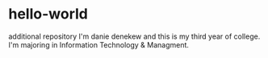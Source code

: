 # hello-world
additional repository
I'm danie denekew and this is my third year of college. 
I'm majoring in Information Technology & Managment.
